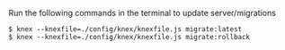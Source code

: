 Run the following commands in the terminal to update server/migrations  

```
$ knex --knexfile=./config/knex/knexfile.js migrate:latest
$ knex --knexfile=./config/knex/knexfile.js migrate:rollback

```